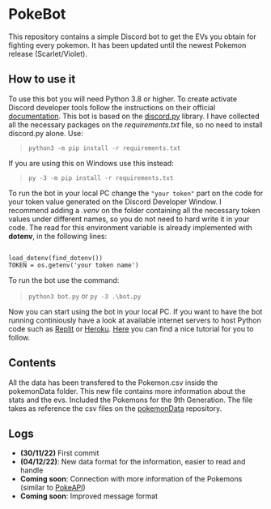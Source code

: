 # PokeBot

This repository contains a simple Discord bot to get the EVs you obtain for fighting every pokemon. It has been updated until the newest Pokemon release (Scarlet/Violet).

## How to use it

To use this bot you will need Python 3.8 or higher. To create activate Discord developer tools follow the instructions on their official [documentation](https://discord.com/developers/docs/intro). This bot is based on the [discord.py](https://discordpy.readthedocs.io/en/stable/) library. I have collected all the necessary packages on the *requirements.txt* file, so no need to install discord.py alone. Use:

> `python3 -m pip install -r requirements.txt`

If you are using this on Windows use this instead:

> `py -3 -m pip install -r requirements.txt`

To run the bot in your local PC change the `"your token"` part on the code for your token value generated on the Discord Developer Window. I recommend adding a *.venv* on the folder containing all the necessary token values under different names, so you do not need to hard write it in your code. The read for this environment variable is already implemented with **dotenv**, in the following lines:

```python3

load_dotenv(find_dotenv())
TOKEN = os.getenv('your token name')
```

To run the bot use the command:

> `python3 bot.py` or `py -3 .\bot.py`


Now you can start using the bot in your local PC. If you want to have the bot running continiously have a look at available internet servers to host Python code such as [Replit](https://replit.com/) or [Heroku](https://www.heroku.com/). [Here](https://medium.com/@linda0511ny/create-host-a-discord-bot-with-heroku-in-5-min-5cb0830d0ff2) you can find a nice tutorial for you to follow.


## Contents

All the data has been transfered to the Pokemon.csv inside the pokemonData folder. This new file contains more information about the stats and the evs. Included the Pokemons for the 9th Generation. The file takes as reference the csv files on the [pokemonData](https://github.com/lgreski/pokemonData) repository.

## Logs

 * **(30/11/22)** First commit
 * **(04/12/22)**: New data format for the information, easier to read and handle
 * **Coming soon**: Connection with more information of the Pokemons (similar to [PokeAPI](https://pokeapi.co/))
 * **Coming soon**: Improved message format

